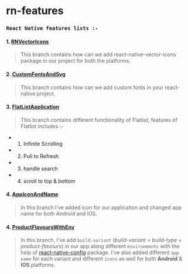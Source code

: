 # rn-features

### `React Native features lists :-`

#### 1. [RNVectorIcons](https://github.com/arupgorai/rn-features/tree/RNVectorIcons)

> This branch contains how can we add react-native-vector-icons package in our project for both the platforms.

#### 2. [CustomFontsAndSvg](https://github.com/arupgorai/rn-features/tree/CustomFontsAndSvg)

> This branch contains how can we add custom fonts in your react-native project.

#### 3. [FlatListApplication](https://github.com/arupgorai/rn-features/tree/FlatlistApplication)

> This branch contains different functionality of Flatlist, features of Flatlist includes :-

- 1. Infinite Scrolling
- 2. Pull to Refresh
- 3. handle search
- 4. scroll to top & bottom

#### 4. [AppIconAndName](https://github.com/arupgorai/rn-features/tree/AppIconAndName)

> In this branch I've added icon for our application and changed app name for both Android and IOS.

#### 4. [ProductFlavoursWithEnv](https://github.com/arupgorai/rn-features/tree/ProductFlavoursWithEnv)

> In this branch, I've add `build-variant` (_build-variant = build-type + product-flavours_) in our app along different `environments` with the help of [react-native-config](https://github.com/luggit/react-native-config) package. I've also added different `app name` for each variant and different `icons` as well for both **Android** & **IOS** platforms.
